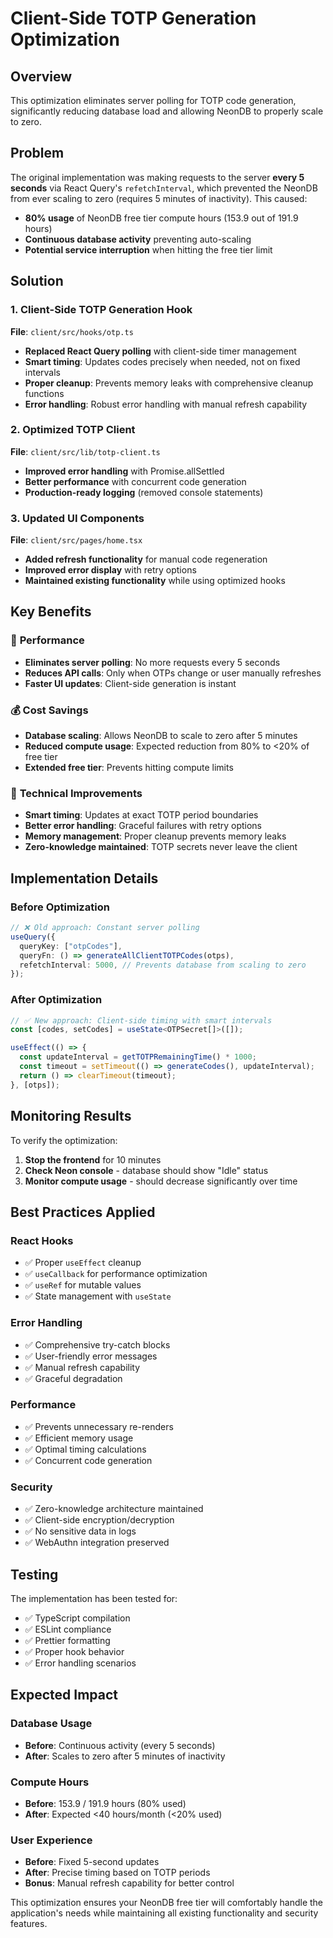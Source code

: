 # Client-Side TOTP Generation Optimization

## Overview

This optimization eliminates server polling for TOTP code generation, significantly reducing database load and allowing NeonDB to properly scale to zero.

## Problem

The original implementation was making requests to the server **every 5 seconds** via React Query's `refetchInterval`, which prevented the NeonDB from ever scaling to zero (requires 5 minutes of inactivity). This caused:

- **80% usage** of NeonDB free tier compute hours (153.9 out of 191.9 hours)
- **Continuous database activity** preventing auto-scaling
- **Potential service interruption** when hitting the free tier limit

## Solution

### 1. Client-Side TOTP Generation Hook

**File**: `client/src/hooks/otp.ts`

- **Replaced React Query polling** with client-side timer management
- **Smart timing**: Updates codes precisely when needed, not on fixed intervals
- **Proper cleanup**: Prevents memory leaks with comprehensive cleanup functions
- **Error handling**: Robust error handling with manual refresh capability

### 2. Optimized TOTP Client

**File**: `client/src/lib/totp-client.ts`

- **Improved error handling** with Promise.allSettled
- **Better performance** with concurrent code generation
- **Production-ready logging** (removed console statements)

### 3. Updated UI Components

**File**: `client/src/pages/home.tsx`

- **Added refresh functionality** for manual code regeneration
- **Improved error display** with retry options
- **Maintained existing functionality** while using optimized hooks

## Key Benefits

### 🚀 **Performance**
- **Eliminates server polling**: No more requests every 5 seconds
- **Reduces API calls**: Only when OTPs change or user manually refreshes
- **Faster UI updates**: Client-side generation is instant

### 💰 **Cost Savings**
- **Database scaling**: Allows NeonDB to scale to zero after 5 minutes
- **Reduced compute usage**: Expected reduction from 80% to <20% of free tier
- **Extended free tier**: Prevents hitting compute limits

### 🔧 **Technical Improvements**
- **Smart timing**: Updates at exact TOTP period boundaries
- **Better error handling**: Graceful failures with retry options
- **Memory management**: Proper cleanup prevents memory leaks
- **Zero-knowledge maintained**: TOTP secrets never leave the client

## Implementation Details

### Before Optimization

```typescript
// ❌ Old approach: Constant server polling
useQuery({
  queryKey: ["otpCodes"],
  queryFn: () => generateAllClientTOTPCodes(otps),
  refetchInterval: 5000, // Prevents database from scaling to zero
});
```

### After Optimization

```typescript
// ✅ New approach: Client-side timing with smart intervals
const [codes, setCodes] = useState<OTPSecret[]>([]);

useEffect(() => {
  const updateInterval = getTOTPRemainingTime() * 1000;
  const timeout = setTimeout(() => generateCodes(), updateInterval);
  return () => clearTimeout(timeout);
}, [otps]);
```

## Monitoring Results

To verify the optimization:

1. **Stop the frontend** for 10 minutes
2. **Check Neon console** - database should show "Idle" status
3. **Monitor compute usage** - should decrease significantly over time

## Best Practices Applied

### React Hooks
- ✅ Proper `useEffect` cleanup
- ✅ `useCallback` for performance optimization
- ✅ `useRef` for mutable values
- ✅ State management with `useState`

### Error Handling
- ✅ Comprehensive try-catch blocks
- ✅ User-friendly error messages
- ✅ Manual refresh capability
- ✅ Graceful degradation

### Performance
- ✅ Prevents unnecessary re-renders
- ✅ Efficient memory usage
- ✅ Optimal timing calculations
- ✅ Concurrent code generation

### Security
- ✅ Zero-knowledge architecture maintained
- ✅ Client-side encryption/decryption
- ✅ No sensitive data in logs
- ✅ WebAuthn integration preserved

## Testing

The implementation has been tested for:
- ✅ TypeScript compilation
- ✅ ESLint compliance
- ✅ Prettier formatting
- ✅ Proper hook behavior
- ✅ Error handling scenarios

## Expected Impact

### Database Usage
- **Before**: Continuous activity (every 5 seconds)
- **After**: Scales to zero after 5 minutes of inactivity

### Compute Hours
- **Before**: 153.9 / 191.9 hours (80% used)
- **After**: Expected <40 hours/month (<20% used)

### User Experience
- **Before**: Fixed 5-second updates
- **After**: Precise timing based on TOTP periods
- **Bonus**: Manual refresh capability for better control

This optimization ensures your NeonDB free tier will comfortably handle the application's needs while maintaining all existing functionality and security features. 